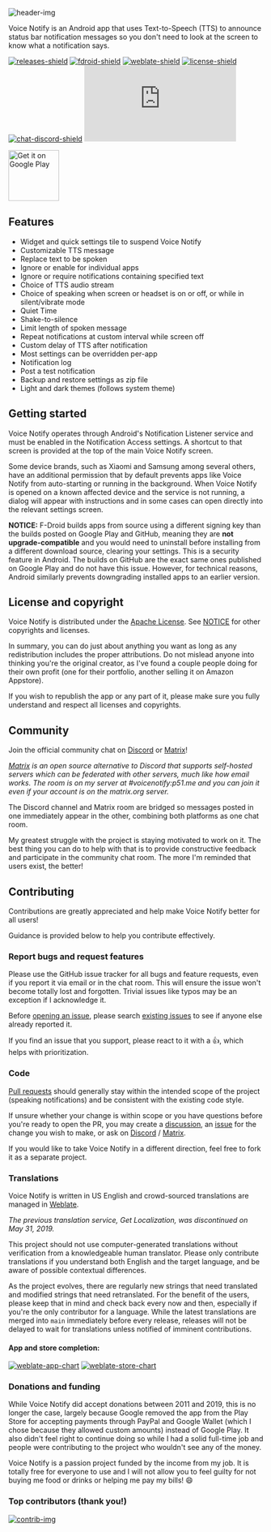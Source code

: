 ![header-img]

Voice Notify is an Android app that uses Text-to-Speech (TTS) to announce status bar notification messages so you don't need to look at the screen to know what a notification says.

[![releases-shield]][releases]
[![fdroid-shield]][fdroid]
[![weblate-shield]][weblate]
[![license-shield]](LICENSE)
[![chat-discord-shield]][chat-discord]
[![chat-matrix-shield]][chat-matrix]

<a href="https://play.google.com/store/apps/details?id=com.pilot51.voicenotify" target="_blank">
<img src="https://play.google.com/intl/en_us/badges/static/images/badges/en_badge_web_generic.png" alt="Get it on Google Play" height="100">
</a>


## Features
- Widget and quick settings tile to suspend Voice Notify
- Customizable TTS message
- Replace text to be spoken
- Ignore or enable for individual apps
- Ignore or require notifications containing specified text
- Choice of TTS audio stream
- Choice of speaking when screen or headset is on or off, or while in silent/vibrate mode
- Quiet Time
- Shake-to-silence
- Limit length of spoken message
- Repeat notifications at custom interval while screen off
- Custom delay of TTS after notification
- Most settings can be overridden per-app
- Notification log
- Post a test notification
- Backup and restore settings as zip file
- Light and dark themes (follows system theme)


## Getting started
Voice Notify operates through Android's Notification Listener service and must be enabled in the Notification Access settings. A shortcut to that screen is provided at the top of the main Voice Notify screen.

Some device brands, such as Xiaomi and Samsung among several others, have an additional permission that by default prevents apps like Voice Notify from auto-starting or running in the background. When Voice Notify is opened on a known affected device and the service is not running, a dialog will appear with instructions and in some cases can open directly into the relevant settings screen.

**NOTICE:** F-Droid builds apps from source using a different signing key than the builds posted on Google Play and GitHub, meaning they are **not upgrade-compatible** and you would need to uninstall before installing from a different download source, clearing your settings. This is a security feature in Android. The builds on GitHub are the exact same ones published on Google Play and do not have this issue. However, for technical reasons, Android similarly prevents downgrading installed apps to an earlier version.


## License and copyright
Voice Notify is distributed under the [Apache License](LICENSE). See [NOTICE](NOTICE) for other copyrights and licenses.

In summary, you can do just about anything you want as long as any redistribution includes the proper attributions. Do not mislead anyone into thinking you're the original creator, as I've found a couple people doing for their own profit (one for their portfolio, another selling it on Amazon Appstore).

If you wish to republish the app or any part of it, please make sure you fully understand and respect all licenses and copyrights.


## Community
Join the official community chat on [Discord][chat-discord] or [Matrix][chat-matrix]!

_[Matrix][matrix-site] is an open source alternative to Discord that supports self-hosted servers which can be federated with other servers, much like how email works. The room is on my server at #voicenotify:p51.me and you can join it even if your account is on the matrix.org server._

The Discord channel and Matrix room are bridged so messages posted in one immediately appear in the other, combining both platforms as one chat room.

My greatest struggle with the project is staying motivated to work on it. The best thing you can do to help with that is to provide constructive feedback and participate in the community chat room. The more I'm reminded that users exist, the better!


## Contributing
Contributions are greatly appreciated and help make Voice Notify better for all users!

Guidance is provided below to help you contribute effectively.

### Report bugs and request features
Please use the GitHub issue tracker for all bugs and feature requests, even if you report it via email or in the chat room. This will ensure the issue won't become totally lost and forgotten. Trivial issues like typos may be an exception if I acknowledge it.

Before [opening an issue][issues-new], please search [existing issues][issues] to see if anyone else already reported it.

If you find an issue that you support, please react to it with a :+1:, which helps with prioritization.

### Code
[Pull requests][pulls] should generally stay within the intended scope of the project (speaking notifications) and be consistent with the existing code style.

If unsure whether your change is within scope or you have questions before you're ready to open the PR, you may create a [discussion][discussions], an [issue][issues] for the change you wish to make, or ask on [Discord][chat-discord] / [Matrix][chat-matrix].

If you would like to take Voice Notify in a different direction, feel free to fork it as a separate project.

### Translations
Voice Notify is written in US English and crowd-sourced translations are managed in [Weblate][weblate].

_The previous translation service, Get Localization, was discontinued on May 31, 2019._

This project should not use computer-generated translations without verification from a knowledgeable human translator. Please only contribute translations if you understand both English and the target language, and be aware of possible contextual differences.

As the project evolves, there are regularly new strings that need translated and modified strings that need retranslated. For the benefit of the users, please keep that in mind and check back every now and then, especially if you're the only contributor for a language. While the latest translations are merged into `main` immediately before every release, releases will not be delayed to wait for translations unless notified of imminent contributions.

#### App and store completion:
[![weblate-app-chart]][weblate-app]
[![weblate-store-chart]][weblate-store]

### Donations and funding
While Voice Notify did accept donations between 2011 and 2019, this is no longer the case, largely because Google removed the app from the Play Store for accepting payments through PayPal and Google Wallet (which I chose because they allowed custom amounts) instead of Google Play. It also didn't feel right to continue doing so while I had a solid full-time job and people were contributing to the project who wouldn't see any of the money.

Voice Notify is a passion project funded by the income from my job. It is totally free for everyone to use and I will not allow you to feel guilty for not buying me food or drinks or helping me pay my bills! :smile:

### Top contributors (thank you!)
[![contrib-img]][contrib]


<!-- Internal Links -->
[releases]: https://github.com/pilot51/voicenotify/releases
[discussions]: https://github.com/pilot51/voicenotify/discussions
[issues]: https://github.com/pilot51/voicenotify/issues
[issues-new]: https://github.com/pilot51/voicenotify/issues/new/choose
[pulls]: https://github.com/pilot51/voicenotify/pulls
[contrib]: https://github.com/pilot51/voicenotify/graphs/contributors

<!-- External links -->
[fdroid]: https://f-droid.org/packages/com.pilot51.voicenotify
[weblate]: https://hosted.weblate.org/projects/voice-notify
[weblate-app]: https://hosted.weblate.org/projects/voice-notify/app
[weblate-store]: https://hosted.weblate.org/projects/voice-notify/store
[chat-discord]: https://discord.gg/W6XxGT8WG3
[chat-matrix]: https://matrix.to/#/#voicenotify:p51.me
[matrix-site]: https://matrix.org

<!-- Images -->
[header-img]: https://user-images.githubusercontent.com/38007519/39700038-ef65edba-5225-11e8-8277-a7ed93856c7d.png "Voice Notify - Hear your notifications"
[releases-shield]: https://img.shields.io/github/downloads/pilot51/voicenotify/total.svg "Download from GitHub"
[fdroid-shield]: https://img.shields.io/f-droid/v/com.pilot51.voicenotify "F-Droid"
[weblate-shield]: https://hosted.weblate.org/widget/voice-notify/app/svg-badge.svg "Translate on Weblate"
[license-shield]: https://img.shields.io/github/license/pilot51/voicenotify "License"
[chat-discord-shield]: https://img.shields.io/discord/931700919115079710?label=Discord "Chat on Discord"
[chat-matrix-shield]: https://img.shields.io/matrix/voicenotify:p51.me?server_fqdn=matrix.p51.me&label=Matrix "Chat on Matrix"
[weblate-app-chart]: https://hosted.weblate.org/widget/voice-notify/app/multi-auto.svg "Translation status - App"
[weblate-store-chart]: https://hosted.weblate.org/widget/voice-notify/store/multi-auto.svg "Translation status - Store"
[contrib-img]: https://contrib.rocks/image?repo=pilot51/voicenotify

